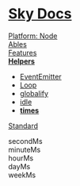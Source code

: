 <!--- This Milliseconds was auto-generated using "npx sky readme" --> 

# [Sky Docs](/README.md)

[Platform: Node](..%2F..%2F..%2F%40node%2FPlatform%3A%20Node.md)   
[Ables](..%2F..%2F..%2Fables%2FAbles.md)   
[Features](..%2F..%2F..%2Ffeatures%2FFeatures.md)   
**[Helpers](..%2F..%2F..%2Fhelpers%2FHelpers.md)**   
* [EventEmitter](..%2F..%2F..%2Fhelpers%2FEventEmitter%2FEventEmitter.md)
* [Loop](..%2F..%2F..%2Fhelpers%2FLoop%2FLoop.md)
* [globalify](..%2F..%2F..%2Fhelpers%2Fglobalify%2Fglobalify.md)
* [idle](..%2F..%2F..%2Fhelpers%2Fidle%2Fidle.md)
* **[times](..%2F..%2F..%2Fhelpers%2Ftimes%2Ftimes.md)**
  
[Standard](..%2F..%2F..%2Fstandard%2FStandard.md)   

secondMs  
minuteMs  
hourMs  
dayMs  
weekMs  